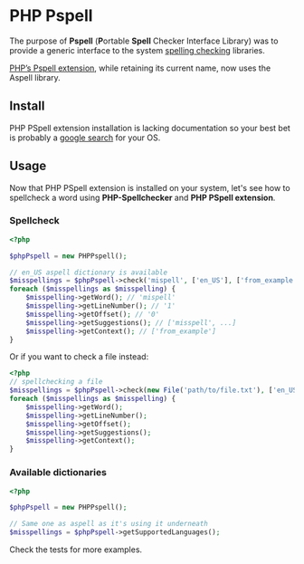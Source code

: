 # PHP Pspell

The purpose of **Pspell** (**P**ortable **Spell** Checker Interface Library) was to provide a generic interface to the system [spelling checking](/wiki/Spelling_checker "Spelling checker") libraries.

[PHP’s Pspell extension](http://php.net/manual/en/book.pspell.php), while retaining its current name, now uses the Aspell library.

## Install
PHP PSpell extension installation is lacking documentation so your best bet is probably a [google search](https://www.google.com/search?q=install+pspell+php&ie=utf-8&oe=utf-8) for your OS.


## Usage
Now that PHP PSpell extension is installed on your system, let's see how to spellcheck a word using **PHP-Spellchecker** and **PHP PSpell extension**.

### Spellcheck
```php
<?php

$phpPspell = new PHPPspell();

// en_US aspell dictionary is available
$misspellings = $phpPspell->check('mispell', ['en_US'], ['from_example']);
foreach ($misspellings as $misspelling) {
    $misspelling->getWord(); // 'mispell'
    $misspelling->getLineNumber(); // '1'
    $misspelling->getOffset(); // '0'
    $misspelling->getSuggestions(); // ['misspell', ...]
    $misspelling->getContext(); // ['from_example']
}
```
Or if you want to check a file instead:
```php
<?php
// spellchecking a file
$misspellings = $phpPspell->check(new File('path/to/file.txt'), ['en_US'], ['from_file']);
foreach ($misspellings as $misspelling) {
    $misspelling->getWord();
    $misspelling->getLineNumber();
    $misspelling->getOffset();
    $misspelling->getSuggestions();
    $misspelling->getContext();
}
```

### Available dictionaries

```php
<?php

$phpPspell = new PHPPspell();

// Same one as aspell as it's using it underneath
$misspellings = $phpPspell->getSupportedLanguages();
```

Check the tests for more examples.
